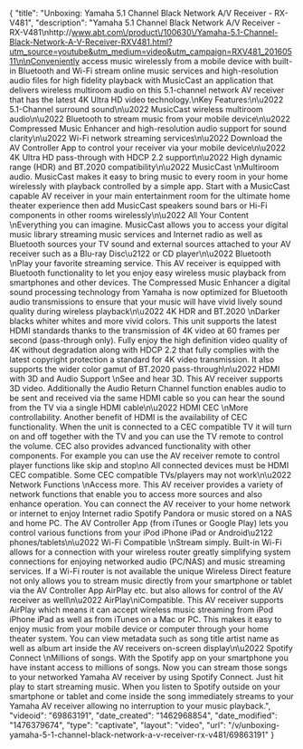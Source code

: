 {
    "title": "Unboxing: Yamaha 5.1 Channel Black Network A\/V Receiver - RX-V481",
    "description": "Yamaha 5.1 Channel Black Network A\/V Receiver - RX-V481\nhttp:\/\/www.abt.com\/product\/100630\/Yamaha-5.1-Channel-Black-Network-A-V-Receiver-RXV481.html?utm_source=youtube&utm_medium=video&utm_campaign=RXV481_20160511\n\nConveniently access music wirelessly from a mobile device with built-in Bluetooth and Wi-Fi stream online music services and high-resolution audio files for high fidelity playback with MusicCast an application that delivers wireless multiroom audio on this 5.1-channel network AV receiver that has the latest 4K Ultra HD video technology.\nKey Features:\n\u2022 5.1-Channel surround sound\n\u2022 MusicCast wireless multiroom audio\n\u2022 Bluetooth to stream music from your mobile device\n\u2022 Compressed Music Enhancer and high-resolution audio support for sound clarity\n\u2022 Wi-Fi network streaming services\n\u2022 Download the AV Controller App to control your receiver via your mobile device\n\u2022 4K Ultra HD pass-through with HDCP 2.2 support\n\u2022 High dynamic range (HDR) and BT.2020 compatibility\n\u2022 MusicCast \nMultiroom audio. MusicCast makes it easy to bring music to every room in your home wirelessly with playback controlled by a simple app. Start with a MusicCast capable AV receiver in your main entertainment room for the ultimate home theater experience then add MusicCast speakers sound bars or Hi-Fi components in other rooms wirelessly\n\u2022 All Your Content \nEverything you can imagine. MusicCast allows you to access your digital music library streaming music services and Internet radio as well as Bluetooth sources your TV sound and external sources attached to your AV receiver such as a Blu-ray Disc\u2122 or CD player\n\u2022 Bluetooth \nPlay your favorite streaming service. This AV receiver is equipped with Bluetooth functionality to let you enjoy easy wireless music playback from smartphones and other devices. The Compressed Music Enhancer a digital sound processing technology from Yamaha is now optimized for Bluetooth audio transmissions to ensure that your music will have vivid lively sound quality during wireless playback\n\u2022 4K HDR and BT.2020 \nDarker blacks whiter whites and more vivid colors. This unit supports the latest HDMI standards thanks to the transmission of 4K video at 60 frames per second (pass-through only). Fully enjoy the high definition video quality of 4K without degradation along with HDCP 2.2 that fully complies with the latest copyright protection a standard for 4K video transmission. It also supports the wider color gamut of BT.2020 pass-through\n\u2022 HDMI with 3D and Audio Support \nSee and hear 3D. This AV receiver supports 3D video. Additionally the Audio Return Channel function enables audio to be sent and received via the same HDMI cable so you can hear the sound from the TV via a single HDMI cable\n\u2022 HDMI CEC \nMore controllability. Another benefit of HDMI is the availability of CEC functionality. When the unit is connected to a CEC compatible TV it will turn on and off together with the TV and you can use the TV remote to control the volume. CEC also provides advanced functionality with other components. For example you can use the AV receiver remote to control player functions like skip and stop\no All connected devices must be HDMI CEC compatible. Some CEC compatible TVs\/players may not work\n\u2022 Network Functions \nAccess more. This AV receiver provides a variety of network functions that enable you to access more sources and also enhance operation. You can connect the AV receiver to your home network or internet to enjoy Internet radio Spotify Pandora or music stored on a NAS and home PC. The AV Controller App (from iTunes or Google Play) lets you control various functions from your iPod iPhone iPad or Android\u2122 phones\/tablets\n\u2022 Wi-Fi Compatible \nStream simply. Built-in Wi-Fi allows for a connection with your wireless router greatly simplifying system connections for enjoying networked audio (PC\/NAS) and music streaming services. If a Wi-Fi router is not available the unique Wireless Direct feature not only allows you to stream music directly from your smartphone or tablet via the AV Controller App AirPlay etc. but also allows for control of the AV receiver as well\n\u2022 AirPlay\niCompatible. This AV receiver supports AirPlay which means it can accept wireless music streaming from iPod iPhone iPad as well as from iTunes on a Mac or PC. This makes it easy to enjoy music from your mobile device or computer through your home theater system. You can view metadata such as song title artist name as well as album art inside the AV receivers on-screen display\n\u2022 Spotify Connect \nMillions of songs. With the Spotify app on your smartphone you have instant access to millions of songs. Now you can stream those songs to your networked Yamaha AV receiver by using Spotify Connect. Just hit play to start streaming music. When you listen to Spotify outside on your smartphone or tablet and come inside the song immediately streams to your Yamaha AV receiver allowing no interruption to your music playback.",
    "videoid": "69863191",
    "date_created": "1462968854",
    "date_modified": "1476379674",
    "type": "captivate",
    "layout": "video",
    "url": "\/v\/unboxing-yamaha-5-1-channel-black-network-a-v-receiver-rx-v481\/69863191"
}